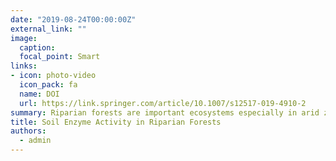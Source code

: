 ```yaml
---
date: "2019-08-24T00:00:00Z"
external_link: ""
image:
  caption: 
  focal_point: Smart
links:
- icon: photo-video
  icon_pack: fa
  name: DOI
  url: https://link.springer.com/article/10.1007/s12517-019-4910-2
summary: Riparian forests are important ecosystems especially in arid zones but no information is available about soil enzyme activity in this ecosystem. Therefore, the objectives of this study were to explore some soil enzyme activities and investigate which soil physico-chemical factors affect these soil enzyme activities in riparian forests the most. 
title: Soil Enzyme Activity in Riparian Forests
authors: 
  - admin
---
```

